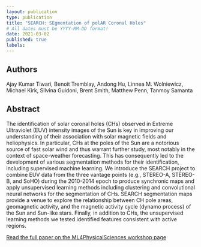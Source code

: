 ```yaml
---
layout: publication
type: publication
title: "SEARCH: SEgmentation of polAR Coronal Holes"
# All dates must be YYYY-MM-DD format!
date: 2021-03-02
published: true
labels:
---
```


## Authors

Ajay Kumar Tiwari, Benoit Tremblay, Andong Hu, Linnea M. Wolniewicz, Michael Kirk, Silvina Guidoni, Brent Smith, Matthew Penn, Tanmoy Samanta

## Abstract

The identification of solar coronal holes (CHs) observed in Extreme Ultraviolet (EUV) intensity images of the Sun is key in improving our understanding of their association with solar magnetic fields and heliophysics. In particular, CHs at the poles of the Sun are a notorious source of fast solar wind and thus warrant further study, most notably in the context of space-weather forecasting. This has consequently led to the development of various segmentation methods for their identification, including supervised machine learning. We introduce the SEARCH project to combine EUV data from the three vantage points (e.g., STEREO-A, STEREO-B, and SoHO) during the 2010-2014 epoch to produce synchronic maps and apply unsupervised learning methods including clustering and convolutional neural networks for the segmentation of CHs. SEARCH segmentation maps provide a venue to explore the relationship between CH pole areas, geomagnetic activity, and the magnetic activity cycle (dynamo process) of the Sun and Sun-like stars. Finally, in addition to CHs, the unsupervised learning methods we tested identified features consistent with active regions.

[Read the full paper on the ML4PhysicalSciences workshop page](https://ml4physicalsciences.github.io/2020/files/NeurIPS_ML4PS_2020_83.pdf)